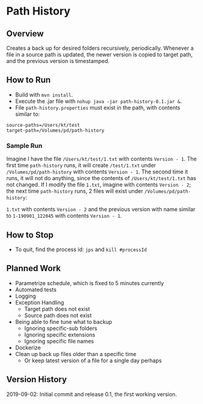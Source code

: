 # Path History

## Overview
Creates a back up for desired folders recursively, periodically. Whenever a file in a source path is updated, the newer version is copied to target path, and the previous version is timestamped.

## How to Run
- Build with `mvn install`.
- Execute the .jar file with `nohup java -jar path-history-0.1.jar &`.
- File `path-history.properties` must exist in the path, with contents similar to:

```properties
source-paths=/Users/kt/test
target-path=/Volumes/pd/path-history
```

### Sample Run
Imagine I have the file `/Users/kt/test/1.txt` with contents `Version - 1`. The first time `path-history` runs, it will create `/test/1.txt` under `/Volumes/pd/path-history` with contents `Version - 1`.
The second time it runs, it will not do anything, since the contents of `/Users/kt/test/1.txt` has not changed. If I modify the file `1.txt`, imagine with contents `Version - 2`; the next time `path-history` runs,
2 files will exist under  `/Volumes/pd/path-history`:

`1.txt` with contents `Version - 2` and the previous version with name similar to `1-190901_122045` with contents `Version - 1`.

## How to Stop
- To quit, find the process id: `jps` and `kill #processId`

## Planned Work
- Parametrize schedule, which is fixed to 5 minutes currently 
- Automated tests
- Logging
- Exception Handling
  - Target path does not exist
  - Source path does not exist
- Being able to fine tune what to backup
  - Ignoring specific-sub folders
  - Ignoring specific extensions
  - Ignoring specific file names
- Dockerize
- Clean up back up files older than a specific time
  - Or keep latest version of a file for a single day perhaps

## Version History
2019-09-02: Initial commit and release 0.1, the first working version.

